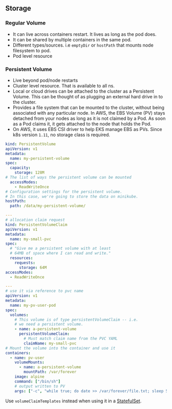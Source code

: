 ## Storage

### Regular Volume

- It can live across containers restart. It lives as long as the pod does.
- It can be shared by multiple containers in the same pod.
- Different types/sources. i.e `emptyDir` or `hostPath` that mounts node filesystem to pod.
- Pod level resource

### Persistent Volume

- Live beyond pod/node restarts
- Cluster level resource. That is available to all ns.
- Local or cloud drives can be attached to the cluster as a Persistent Volume. This can be thought of as plugging an external hard drive in to the cluster.
- Provides a file system that can be mounted to the cluster, without being associated with any particular node. In AWS, the EBS Volume (PV) stays detached from your nodes as long as it is not claimed by a Pod. As soon as a Pod claims it, it gets attached to the node that holds the Pod.
- On AWS, it uses EBS CSI driver to help EKS manage EBS as PVs. Since k8s version `1.11`, no storage class is required.

```yml
kind: PersistentVolume
apiVersion: v1
metadata:
  name: my-persistent-volume
spec:
  capacity:
    storage: 128M
# The list of ways the persistent volume can be mounted
  accessModes:
    - ReadWriteOnce
# Configuration settings for the persistent volume.
# In this case, we're going to store the data on minikube.
hostPath:
  path: /data/my-persistent-volume/

---
# allocation claim request
kind: PersistentVolumeClaim
apiVersion: v1
metadata:
  name: my-small-pvc
spec:
  # "Give me a persistent volume with at least
  # 64MB of space where I can read and write."
  resources:
    requests:
      storage: 64M
accessModes:
  - ReadWriteOnce

---
# use it via reference to pvc name
apiVersion: v1
metadata:
  name: my-pv-user-pod
spec:
  volumes:
    # This volume is of type persistentVolumeClaim -- i.e.
    # we need a persistent volume.
    - name: a-persistent-volume
      persistentVolumeClaim:
        # Must match claim name from the PVC YAML
        claimName: my-small-pvc
# Mount the volume into the container and use it
containers:
  - name: pv-user
    volumeMounts:
      - name: a-persistent-volume
        mountPath: /var/forever
    image: alpine
    command: ["/bin/sh"]
    # output written to PV
    args: ["-c", "while true; do date >> /var/forever/file.txt; sleep 5; done"]
```

Use `volumeClaimTemplates` instead when using it in a [StatefulSet](./pod.md#statefulset).
